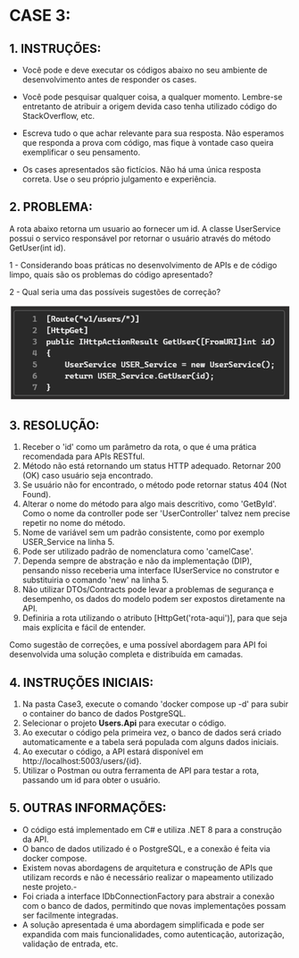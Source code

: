 # CASE 3:

## 1. INSTRUÇÕES:
- Você pode e deve executar os códigos abaixo no seu ambiente de desenvolvimento antes de responder os cases.

- Você pode pesquisar qualquer coisa, a qualquer momento. Lembre-se entretanto de atribuir a origem devida caso tenha utilizado código do StackOverflow, etc.

- Escreva tudo o que achar relevante para sua resposta. Não esperamos que responda a prova com código, mas fique à vontade caso queira exemplificar o seu pensamento.

- Os cases apresentados são fictícios. Não há uma única resposta correta. Use o seu próprio julgamento e experiência.

## 2. PROBLEMA:
A rota abaixo retorna um usuario ao fornecer um id. A classe UserService possui o servico responsável por retornar o usuário através do método GetUser(int id).

1 - Considerando boas práticas no desenvolvimento de APIs e de código limpo, quais são os problemas do código apresentado?
 
2 - Qual seria uma das possíveis sugestões de correção? 

![01_img.png](01_img.png)

## 3. RESOLUÇÃO:
1. Receber o 'id' como um parâmetro da rota, o que é uma prática recomendada para APIs RESTful.
2. Método não está retornando um status HTTP adequado. Retornar 200 (OK) caso usuário seja encontrado.
3. Se usuário não for encontrado, o método pode retornar status 404 (Not Found).
4. Alterar o nome do método para algo mais descritivo, como 'GetById'. Como o nome da controller pode ser 'UserController' talvez nem precise repetir no nome do método.
5. Nome de variável sem um padrão consistente, como por exemplo USER_Service na linha 5. 
6. Pode ser utilizado padrão de nomenclatura como 'camelCase'.
7. Dependa sempre de abstração e não da implementação (DIP), pensando nisso receberia uma interface IUserService no construtor e substituiria o comando 'new' na linha 5.
8. Não utilizar DTOs/Contracts pode levar a problemas de segurança e desempenho, os dados do modelo podem ser expostos diretamente na API.
9. Definiria a rota utilizando o atributo [HttpGet('rota-aqui')], para que seja mais explícita e fácil de entender.

Como sugestão de correções, e uma possível abordagem para API foi desenvolvida uma solução completa e distribuída em camadas.

## 4. INSTRUÇÕES INICIAIS:
1. Na pasta Case3, execute o comando 'docker compose up -d' para subir o container do banco de dados PostgreSQL.
2. Selecionar o projeto **Users.Api** para executar o código.
3. Ao executar o código pela primeira vez, o banco de dados será criado automaticamente e a tabela será populada com alguns dados iniciais.
4. Ao executar o código, a API estará disponível em http://localhost:5003/users/{id}.
5. Utilizar o Postman ou outra ferramenta de API para testar a rota, passando um id para obter o usuário.

## 5. OUTRAS INFORMAÇÕES:
- O código está implementado em C# e utiliza .NET 8 para a construção da API.
- O banco de dados utilizado é o PostgreSQL, e a conexão é feita via docker compose.
- Existem novas abordagens de arquitetura e construção de APIs que utilizam records e não é necessário realizar o mapeamento utilizado neste projeto.-
- Foi criada a interface IDbConnectionFactory para abstrair a conexão com o banco de dados, permitindo que novas implementações possam ser facilmente integradas.
- A solução apresentada é uma abordagem simplificada e pode ser expandida com mais funcionalidades, como autenticação, autorização, validação de entrada, etc.
 
